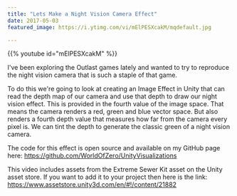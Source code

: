 ```yaml
---
title: "Lets Make a Night Vision Camera Effect"
date: 2017-05-03
featured_image: https://i.ytimg.com/vi/mElPESXcakM/mqdefault.jpg

---
```


{{% youtube id="mElPESXcakM" %}}

I've been exploring the Outlast games lately and wanted to try to reproduce the night vision camera that is such a staple of that game.

To do this we're going to look at creating an Image Effect in Unity that can read the depth map of our camera and use that depth to draw our night vision effect. This is provided in the fourth value of the image space. That means the camera renders a red, green and blue vector space. But also renders a fourth depth value that measures how far from the camera every pixel is. We can tint the depth to generate the classic green of a night vision camera.

The code for this effect is open source and available on my GitHub page here: https://github.com/WorldOfZero/UnityVisualizations

This video includes assets from the Extreme Sewer Kit asset on the Unity asset store. If you want to add it to your project then here is the link: https://www.assetstore.unity3d.com/en/#!/content/21882